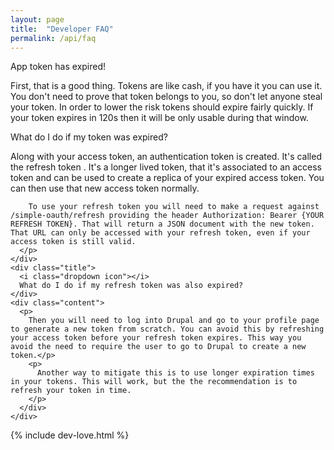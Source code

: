 ```yaml
---
layout: page
title:  "Developer FAQ"
permalink: /api/faq
---
```


<div class="ui container text segment pegke">
  <div class="ui accordion">
    <div class="title">
      <i class="dropdown icon"></i>
      App token has expired!
    </div>
    <div class="content">
      <p class="transition hidden">First, that is a good thing. Tokens are like cash, if you have it you can use it. You don't need to prove that token belongs to you, so don't let anyone steal your token. In order to lower the risk tokens should expire fairly quickly. If your token expires in 120s then it will be only usable during that window.</p>
    </div>
    <div class="title">
      <i class="dropdown icon"></i>
      What do I do if my token was expired?
    </div>
    <div class="content">
      <p>
        Along with your access token, an authentication token is created. It's called the refresh token . It's a longer lived token, that it's associated to an access token and can be used to create a replica of your expired access token. You can then use that new access token normally.

        To use your refresh token you will need to make a request against /simple-oauth/refresh providing the header Authorization: Bearer {YOUR REFRESH TOKEN}. That will return a JSON document with the new token. That URL can only be accessed with your refresh token, even if your access token is still valid.
      </p>
    </div>
    <div class="title">
      <i class="dropdown icon"></i>
      What do I do if my refresh token was also expired?
    </div>
    <div class="content">
      <p>
        Then you will need to log into Drupal and go to your profile page to generate a new token from scratch. You can avoid this by refreshing your access token before your refresh token expires. This way you avoid the need to require the user to go to Drupal to create a new token.</p>
        <p>
          Another way to mitigate this is to use longer expiration times in your tokens. This will work, but the the recommendation is to refresh your token in time.
        </p>
      </div>
    </div>
  </div>

{% include dev-love.html %}
